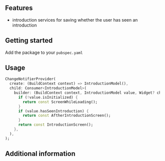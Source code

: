 ## Features

- introduction services for saving whether the user has seen an introduction

## Getting started

Add the package to your `pubspec.yaml`

## Usage

```dart
ChangeNotifierProvider(
  create: (BuildContext context) => IntroductionModel(),
  child: Consumer<IntroductionModel>(
    builder: (BuildContext context, IntroductionModel value, Widget? child) {
      if (!value.isInitialized) {
        return const ScreenWhileLoading();
      }
      if (value.hasSeenIntroduction) {
        return const AftherIntroductionScreen();
      }
      return const IntroductionScreen();
    },
  ),
);
```

## Additional information


